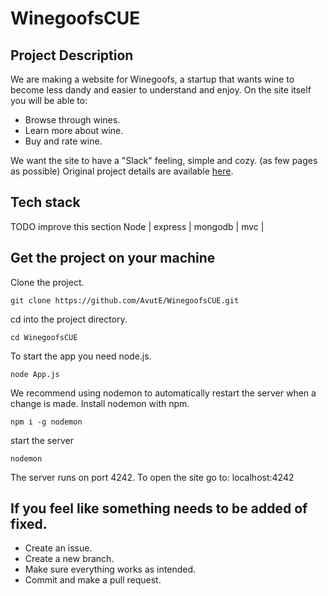 # WinegoofsCUE

## Project Description
We are making a website for Winegoofs, a startup that wants wine to become less dandy and easier to understand and enjoy.
On the site itself you will be able to:
- Browse through wines.
- Learn more about wine.
- Buy and rate wine.


We want the site to have a "Slack" feeling, simple and cozy. (as few pages as possible)
Original project details are available [here](https://github.com/herkommer/TE4-w47-Project).

## Tech stack
TODO improve this section
Node | express | mongodb | mvc |

## Get the project on your machine

Clone the project.

`git clone https://github.com/AvutE/WinegoofsCUE.git`

cd into the project directory.

`cd WinegoofsCUE`

To start the app you need node.js.

`node App.js`

We recommend using nodemon to automatically restart the server when a change is made.
Install nodemon with npm.

`npm i -g nodemon`

start the server

`nodemon`

The server runs on port 4242.
To open the site go to: localhost:4242

## If you feel like something needs to be added of fixed.
- Create an issue.
- Create a new branch.
- Make sure everything works as intended.
- Commit and make a pull request. 

